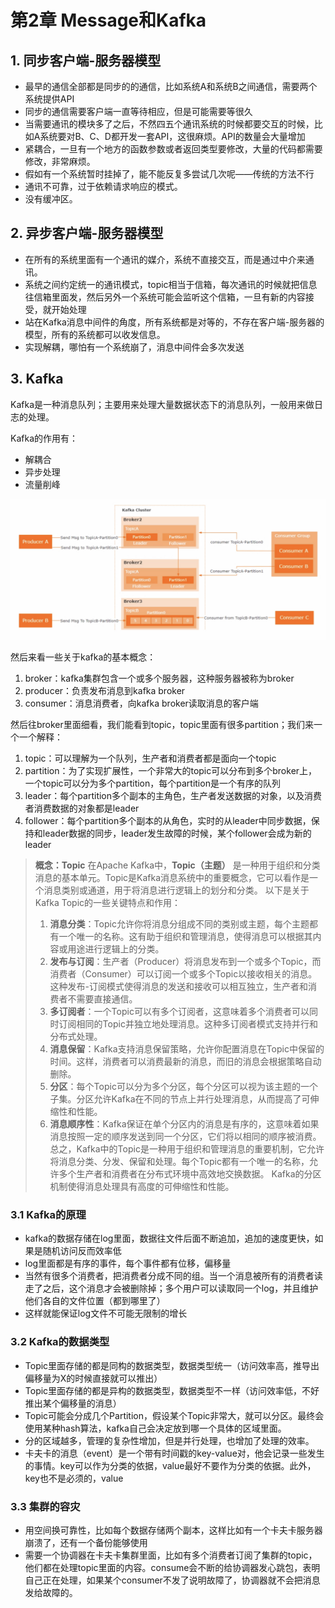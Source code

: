# 第2章 Message和Kafka

## 1. 同步客户端-服务器模型

- 最早的通信全部都是同步的的通信，比如系统A和系统B之间通信，需要两个系统提供API
- 同步的通信需要客户端一直等待相应，但是可能需要等很久
- 当需要通讯的模块多了之后，不然四五个通讯系统的时候都要交互的时候，比如A系统要对B、C、D都开发一套API，这很麻烦。API的数量会大量增加
- 紧耦合，一旦有一个地方的函数参数或者返回类型要修改，大量的代码都需要修改，非常麻烦。
- 假如有一个系统暂时挂掉了，能不能反复多尝试几次呢——传统的方法不行
- 通讯不可靠，过于依赖请求响应的模式。
- 没有缓冲区。

## 2. 异步客户端-服务器模型

- 在所有的系统里面有一个通讯的媒介，系统不直接交互，而是通过中介来通讯。
- 系统之间约定统一的通讯模式，topic相当于信箱，每次通讯的时候就把信息往信箱里面发，然后另外一个系统可能会监听这个信箱，一旦有新的内容接受，就开始处理
- 站在Kafka消息中间件的角度，所有系统都是对等的，不存在客户端-服务器的模型，所有的系统都可以收发信息。
- 实现解耦，哪怕有一个系统崩了，消息中间件会多次发送

## 3. Kafka

Kafka是一种消息队列；主要用来处理大量数据状态下的消息队列，一般用来做日志的处理。

Kafka的作用有：
- 解耦合
- 异步处理
- 流量削峰

![](./res/kafka.jpg)

然后来看一些关于kafka的基本概念：
1. broker：kafka集群包含一个或多个服务器，这种服务器被称为broker
2. producer：负责发布消息到kafka broker
3. consumer：消息消费者，向kafka broker读取消息的客户端

然后往broker里面细看，我们能看到topic，topic里面有很多partition；我们来一个一个解释：
1. topic：可以理解为一个队列，生产者和消费者都是面向一个topic
2. partition：为了实现扩展性，一个非常大的topic可以分布到多个broker上，一个topic可以分为多个partition，每个partition是一个有序的队列
3. leader：每个partition多个副本的主角色，生产者发送数据的对象，以及消费者消费数据的对象都是leader
4. follower：每个partition多个副本的从角色，实时的从leader中同步数据，保持和leader数据的同步，leader发生故障的时候，某个follower会成为新的leader

> **概念：Topic**
> 在Apache Kafka中，**Topic（主题）** 是一种用于组织和分类消息的基本单元。Topic是Kafka消息系统中的重要概念，它可以看作是一个消息类别或通道，用于将消息进行逻辑上的划分和分类。
以下是关于Kafka Topic的一些关键特点和作用：
> 1. **消息分类**：Topic允许你将消息分组成不同的类别或主题，每个主题都有一个唯一的名称。这有助于组织和管理消息，使得消息可以根据其内容或用途进行逻辑上的分类。
> 2. **发布与订阅**：生产者（Producer）将消息发布到一个或多个Topic，而消费者（Consumer）可以订阅一个或多个Topic以接收相关的消息。这种发布-订阅模式使得消息的发送和接收可以相互独立，生产者和消费者不需要直接通信。
> 3. **多订阅者**：一个Topic可以有多个订阅者，这意味着多个消费者可以同时订阅相同的Topic并独立地处理消息。这种多订阅者模式支持并行和分布式处理。
> 4. **消息保留**：Kafka支持消息保留策略，允许你配置消息在Topic中保留的时间。这样，消费者可以消费最新的消息，而旧的消息会根据策略自动删除。
> 5. **分区**：每个Topic可以分为多个分区，每个分区可以视为该主题的一个子集。分区允许Kafka在不同的节点上并行处理消息，从而提高了可伸缩性和性能。
> 6. **消息顺序性**：Kafka保证在单个分区内的消息是有序的，这意味着如果消息按照一定的顺序发送到同一个分区，它们将以相同的顺序被消费。
总之，Kafka中的Topic是一种用于组织和管理消息的重要机制，它允许将消息分类、分发、保留和处理。每个Topic都有一个唯一的名称，允许多个生产者和消费者在分布式环境中高效地交换数据。 Kafka的分区机制使得消息处理具有高度的可伸缩性和性能。

### 3.1 Kafka的原理

- kafka的数据存储在log里面，数据往文件后面不断追加，追加的速度更快，如果是随机访问反而效率低
- log里面都是有序的事件，每个事件都有位移，偏移量
- 当然有很多个消费者，把消费者分成不同的组。当一个消息被所有的消费者读走了之后，这个消息才会被删除掉；多个用户可以读取同一个log，并且维护他们各自的文件位置（都到哪里了）
- 这样就能保证log文件不可能无限制的增长

### 3.2 Kafka的数据类型

- Topic里面存储的都是同构的数据类型，数据类型统一（访问效率高，推导出偏移量为X的时候直接就可以推出）
- Topic里面存储的都是异构的数据类型，数据类型不一样（访问效率低，不好推出某个偏移量的消息）
- Topic可能会分成几个Partition，假设某个Topic非常大，就可以分区。最终会使用某种hash算法，kafka自己会决定放到哪一个具体的区域里面。
- 分的区域越多，管理的复杂性增加，但是并行处理，也增加了处理的效率。
- 卡夫卡的消息（event）是一个带有时间戳的key-value对，他会记录一些发生的事情。key可以作为分类的依据，value最好不要作为分类的依据。此外，key也不是必须的，value

### 3.3 集群的容灾

- 用空间换可靠性，比如每个数据存储两个副本，这样比如有一个卡夫卡服务器崩溃了，还有一个备份能够使用
- 需要一个协调器在卡夫卡集群里面，比如有多个消费者订阅了集群的topic，他们都在处理topic里面的内容。consume会不断的给协调器发心跳包，表明自己正在处理，如果某个consumer不发了说明故障了，协调器就不会把消息发给故障的。

